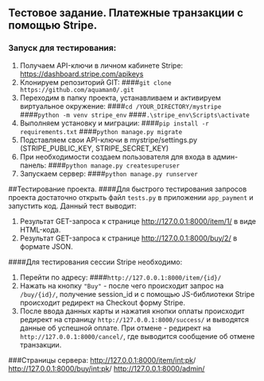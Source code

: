 ## Тестовое задание. Платежные транзакции с помощью Stripe.

### Запуск для тестирования:
1. Получаем API-ключи в личном кабинете Stripe: https://dashboard.stripe.com/apikeys
2. Клонируем репозиторий GIT:
   ####`git clone https://github.com/aquaman0/.git`
3. Переходим в папку проекта, устанавливаем и активируем виртуальное окружение:
   ####`cd /YOUR_DIRECTORY/mystripe`
   ####`python -m venv stripe_env`
   ####`.\stripe_env\Scripts\activate`
4. Выполняем установку и миграции:
   ####`pip install -r requirements.txt`
   ####`python manage.py migrate`
5. Подставляем свои API-ключи в mystripe/settings.py (STRIPE_PUBLIC_KEY, STRIPE_SECRET_KEY)
6. При необходимости создаем пользователя для входа в админ-панель:
   ####`python manage.py createsuperuser`
7. Запускаем сервер:
   ####`python manage.py runserver`

##Тестирование проекта.
####Для быстрого тестирования запросов проекта достаточно открыть файл `tests.py` в приложении `app_payment` и запустить код. Данный тест выводит:
1. Результат GET-запроса к странице http://127.0.0.1:8000/item/1/ в виде HTML-кода.
2. Результат GET-запроса к странице http://127.0.0.1:8000/buy/2/ в формате JSON.

####Для тестирования сессии Stripe необходимо:
1. Перейти по адресу:
    ####`http://127.0.0.1:8000/item/{id}/`
2. Нажать на кнопку `"Buy"` - после чего происходит запрос на `/buy/{id}/`, получение session_id и с помощью JS-библиотеки Stripe происходит редирект на Checkout форму Stripe.
3. После ввода данных карты и нажатия кнопки оплаты происходит редирект на страницу `http://127.0.0.1:8000/success/` и выводятся данные об успешной оплате. При отмене - редирект на `http://127.0.0.1:8000/cancel/`, где выводится сообщение об отмене транзакции.
 

###Страницы сервера:
http://127.0.0.1:8000/item/<int:pk>/
http://127.0.0.1:8000/buy/<int:pk>/
http://127.0.0.1:8000/admin/